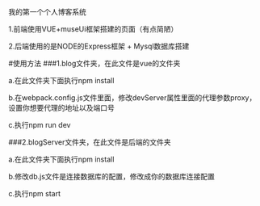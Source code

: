 我的第一个个人博客系统

1.前端使用VUE+museUi框架搭建的页面（有点简陋）

2.后端使用的是NODE的Express框架 + Mysql数据库搭建

#使用方法 ###1.blog文件夹，在此文件是vue的文件夹

a.在此文件夹下面执行npm install

b.在webpack.config.js文件里面，修改devServer属性里面的代理参数proxy，设置你想要代理的地址以及端口号

c.执行npm run dev

###2.blogServer文件夹，在此文件是后端的文件夹

a.在此文件夹下面执行npm install

b.修改db.js文件是连接数据库的配置，修改成你的数据库连接配置

c.执行npm start
